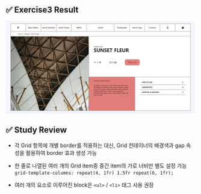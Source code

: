 ## ✅ Exercise3 Result

![alt result3](/exercise3/result3.png) <br/>

## ✅ Study Review

- 각 Grid 항목에 개별 border를 적용하는 대신, Grid 컨테이너의 배경색과 gap 속성을 활용하여 border 효과 생성 가능

- 한 줄로 나열된 여러 개의 Grid item중 중간 item의 가로 너비만 별도 설정 가능 <br/>
  `grid-template-columns: repeat(4, 1fr) 1.5fr repeat(6, 1fr);`

- 여러 개의 요소로 이루어진 block은 `<ul>` / `<li>` 태그 사용 권장
